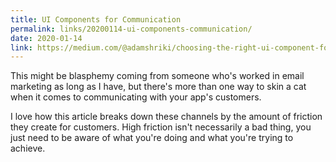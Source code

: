 ```yaml
---
title: UI Components for Communication
permalink: links/20200114-ui-components-communication/
date: 2020-01-14
link: https://medium.com/@adamshriki/choosing-the-right-ui-component-for-communication-with-your-users-523499c39490
---
```


This might be blasphemy coming from someone who's worked in email marketing as long as I have, but there's more than one way to skin a cat when it comes to communicating with your app's customers.

I love how this article breaks down these channels by the amount of friction they create for customers. High friction isn't necessarily a bad thing, you just need to be aware of what you're doing and what you're trying to achieve.